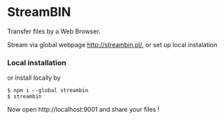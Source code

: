 # StreamBIN

Transfer files by a Web Browser.

Stream via global webpage http://streambin.pl/, or set up local instalation


### Local installation

or install locally by 

```
$ npm i --global streambin
$ streambin
```

Now open http://localhost:9001 and share your files !